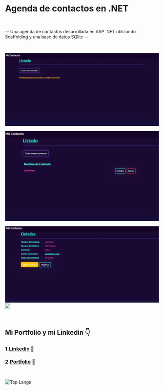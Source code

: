 <h1>Agenda de contactos en .NET</h1>

</br>

-- Una agenda de contactos desarrollada en ASP .NET utilizando Scaffolding y una base de datos SQlite --
  
  
</br>


<img src="https://github.com/PerPab/Agenda-ASP.Net/blob/master/1.jpg" ></img>

<img  src="https://github.com/PerPab/Agenda-ASP.Net/blob/master/2.jpg"></img>

<img  src="https://github.com/PerPab/Agenda-ASP.Net/blob/master/3.jpg"></img>
<img  src="https://github.com/PerPab/Agenda-ASP.Net/blob/master/4.jpg"></img>






</br>

  

## Mi Portfolio y mi Linkedin 👇
### 1.[Linkedin](https://www.linkedin.com/in/pablo-percara/) 👦 </br>
### 2.[Portfolio](https://pablo-percara.vercel.app/) 📖
</br>


![Top Langs](https://github-readme-stats.vercel.app/api/top-langs/?username=PerPab&layout=compact)
</br>
